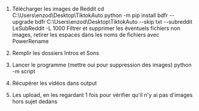 1) Télécharger les images de Reddit
cd C:\Users\enzod\Desktop\TiktokAuto
python -m pip install bdfr --upgrade
bdfr C:\Users\enzod\Desktop\TiktokAuto --skip txt --subreddit LeSubReddit -L 1000
Filtrer et supprimer les éventuels fichiers non images, retirer les espaces dans les noms de fichiers avec PowerRename

2) Remplir les dossiers Intros et Sons

3) Lancer le programme (mettre oui pour suppression des images)
python -m script

4) Récupérer les vidéos dans output

5) Les upload, en les regardant 1 fois pour vérifier qu'il n'y ai pas d'images hors sujet dedans 
